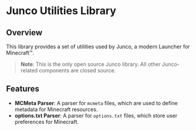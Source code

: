 # Junco Utilities Library

## Overview
This library provides a set of utilities used by Junco, a modern Launcher for Minecraft&trade;.
> **Note**: This is the only open source Junco library. All other Junco-related components are closed source.
## Features
- **MCMeta Parser**: A parser for `mcmeta` files, which are used to define metadata for Minecraft resources.
- **options.txt Parser**: A parser for `options.txt` files, which store user preferences for Minecraft.